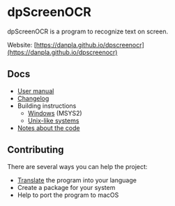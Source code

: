 
# dpScreenOCR

dpScreenOCR is a program to recognize text on screen.

Website: [https://danpla.github.io/dpscreenocr](https://danpla.github.io/dpscreenocr)


## Docs

* [User manual](doc/manual.md)
* [Changelog](doc/changelog.txt)
* Building instructions
    * [Windows](doc/building-windows-msys2.txt) (MSYS2)
    * [Unix-like systems](doc/building-unix.txt)
* [Notes about the code](doc/code-notes.txt)


## Contributing

There are several ways you can help the project:

*   [Translate](https://hosted.weblate.org/projects/dpscreenocr/) the program
    into your language
*   Create a package for your system
*   Help to port the program to macOS
